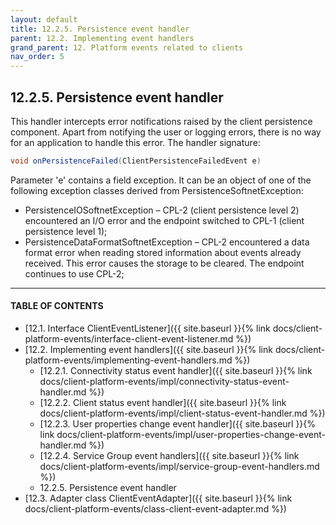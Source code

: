 ```yaml
---
layout: default
title: 12.2.5. Persistence event handler
parent: 12.2. Implementing event handlers
grand_parent: 12. Platform events related to clients
nav_order: 5
---
```


## 12.2.5. Persistence event handler

This handler intercepts error notifications raised by the client persistence component. Apart from notifying the user or logging errors, there is no way for an application to handle this error. The handler signature:
```java
void onPersistenceFailed(ClientPersistenceFailedEvent e)
```

Parameter 'e' contains a field <span class="field">exception</span>. It can be an object of one of the following exception classes derived from <span class="exception">PersistenceSoftnetException</span>:
*	<span class="exception">PersistenceIOSoftnetException</span> – CPL-2 (client persistence level 2) encountered an I/O error and the endpoint switched to CPL-1 (client persistence level 1);
*	<span class="exception">PersistenceDataFormatSoftnetException</span> – CPL-2 encountered a data format error when reading stored information about events already received. This error causes the storage to be cleared. The endpoint continues to use CPL-2;

---
#### TABLE OF CONTENTS
* [12.1. Interface ClientEventListener]({{ site.baseurl }}{% link docs/client-platform-events/interface-client-event-listener.md %})
* [12.2. Implementing event handlers]({{ site.baseurl }}{% link docs/client-platform-events/implementing-event-handlers.md %})
    * [12.2.1. Connectivity status event handler]({{ site.baseurl }}{% link docs/client-platform-events/impl/connectivity-status-event-handler.md %})
    * [12.2.2. Client status event handler]({{ site.baseurl }}{% link docs/client-platform-events/impl/client-status-event-handler.md %})
    * [12.2.3. User properties change event handler]({{ site.baseurl }}{% link docs/client-platform-events/impl/user-properties-change-event-handler.md %})
    * [12.2.4. Service Group event handlers]({{ site.baseurl }}{% link docs/client-platform-events/impl/service-group-event-handlers.md %})
    * 12.2.5. Persistence event handler
* [12.3. Adapter class ClientEventAdapter]({{ site.baseurl }}{% link docs/client-platform-events/class-client-event-adapter.md %})